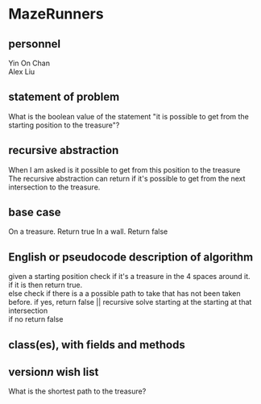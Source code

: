 # MazeRunners
## personnel
Yin On Chan  
Alex Liu
## statement of problem
What is the boolean value of the statement "it is possible to get from the starting position to the treasure"?
## recursive abstraction 
When I am asked is it possible to get from this position to the treasure  
The recursive abstraction can return if it's possible to get from the next intersection to the treasure.
## base case
On a treasure.  Return true
In a wall.  Return false
## English or pseudocode description of algorithm
given a starting position
check if it's a treasure in the 4 spaces around it.  
if it is then return true.  
else check if there is a a possible path to take that has not been taken before.
if yes, return false || recursive solve starting at the starting at that intersection  
if no return false
## class(es), with fields and methods

## version*n* wish list
What is the shortest path to the treasure?
